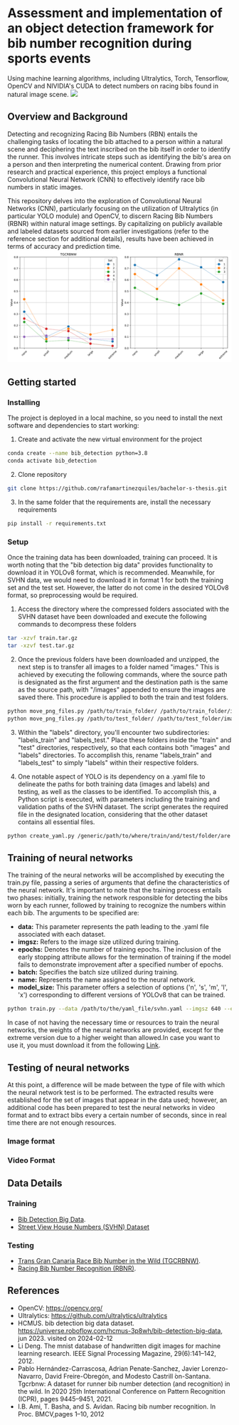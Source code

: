 # Assessment and implementation of an object detection framework for bib number recognition during sports events
Using machine learning algorithms, including Ultralytics, Torch, Tensorflow, OpenCV and NIVIDIA's CUDA to detect numbers on racing bibs found in natural image scene. 
![](images/yolo_application.png)

## Overview and Background
Detecting and recognizing Racing Bib Numbers (RBN) entails the challenging tasks of locating the bib attached to a person within a natural scene and deciphering the text inscribed on the bib itself in order to identify the runner. This involves intricate steps such as identifying the bib's area on a person and then interpreting the numerical content. Drawing from prior research and practical experience, this project employs a functional Convolutional Neural Network (CNN) to effectively identify race bib numbers in static images.

This repository delves into the exploration of Convolutional Neural Networks (CNN), particularly focusing on the utilization of Ultralytics (in particular YOLO module) and OpenCV, to discern Racing Bib Numbers (RBNR) within natural image settings. By capitalizing on publicly available and labeled datasets sourced from earlier investigations (refer to the reference section for additional details), results have been achieved in terms of accuracy and prediction time.
![](images/results_accuracy.png)

## Getting started

### Installing
The project is deployed in a local machine, so you need to install the next software and dependencies to start working:

1. Create and activate the new virtual environment for the project

```bash
conda create --name bib_detection python=3.8
conda activate bib_detection
```

2. Clone repository

```bash
git clone https://github.com/rafamartinezquiles/bachelor-s-thesis.git
```

3. In the same folder that the requirements are, install the necessary requirements

```bash
pip install -r requirements.txt
```

### Setup
Once the training data has been downloaded, training can proceed. It is worth noting that the "bib detection big data" provides functionality to download it in YOLOv8 format, which is recommended. Meanwhile, for SVHN data, we would need to download it in format 1 for both the training set and the test set. However, the latter do not come in the desired YOLOv8 format, so preprocessing would be required.

1. Access the directory where the compressed folders associated with the SVHN dataset have been downloaded and execute the following commands to decompress these folders

```bash
tar -xzvf train.tar.gz
tar -xzvf test.tar.gz
```

2. Once the previous folders have been downloaded and unzipped, the next step is to transfer all images to a folder named "images." This is achieved by executing the following commands, where the source path is designated as the first argument and the destination path is the same as the source path, with "/images" appended to ensure the images are saved there. This procedure is applied to both the train and test folders.

```bash
python move_png_files.py /path/to/train_folder/ /path/to/train_folder/images
python move_png_files.py /path/to/test_folder/ /path/to/test_folder/images
```

3. Within the "labels" directory, you'll encounter two subdirectories: "labels_train" and "labels_test." Place these folders inside the "train" and "test" directories, respectively, so that each contains both "images" and "labels" directories. To accomplish this, rename "labels_train" and "labels_test" to simply "labels" within their respective folders.

4. One notable aspect of YOLO is its dependency on a .yaml file to delineate the paths for both training data (images and labels) and testing, as well as the classes to be identified. To accomplish this, a Python script is executed, with parameters including the training and validation paths of the SVHN dataset. The script generates the required file in the designated location, considering that the other dataset contains all essential files.

```bash
python create_yaml.py /generic/path/to/where/train/and/test/folder/are
```

## Training of neural networks
The training of the neural networks will be accomplished by executing the train.py file, passing a series of arguments that define the characteristics of the neural network. It's important to note that the training process entails two phases: initially, training the network responsible for detecting the bibs worn by each runner, followed by training to recognize the numbers within each bib. The arguments to be specified are:

- **data:** This parameter represents the path leading to the .yaml file associated with each dataset.
- **imgsz:** Refers to the image size utilized during training.
- **epochs:** Denotes the number of training epochs. The inclusion of the early stopping attribute allows for the termination of training if the model fails to demonstrate improvement after a specified number of epochs.
- **batch:** Specifies the batch size utilized during training.
- **name:** Represents the name assigned to the neural network.
- **model_size:** This parameter offers a selection of options ('n', 's', 'm', 'l', 'x') corresponding to different versions of YOLOv8 that can be trained.

```bash
python train.py --data /path/to/the/yaml_file/svhn.yaml --imgsz 640 --epochs 400 --batch 32 --name svhn_yolov8s --model_size s
```

In case of not having the necessary time or resources to train the neural networks, the weights of the neural networks are provided, except for the extreme version due to a higher weight than allowed.In case you want to use it, you must download it from the following [Link](https://upm365-my.sharepoint.com/:f:/g/personal/rafael_martinez_quiles_alumnos_upm_es/EglMEhA_I9pJgzHpK_QYVHgBIvmszjXRYUIuGxlIEJ-k9w?e=nVKcsS).

## Testing of neural networks
At this point, a difference will be made between the type of file with which the neural network test is to be performed. The extracted results were established for the set of images that appear in the data used; however, an additional code has been prepared to test the neural networks in video format and to extract bibs every a certain number of seconds, since in real time there are not enough resources.

### Image format


### Video Format


## Data Details

### Training
- [Bib Detection Big Data](https://universe.roboflow.com/hcmus-3p8wh/bib-detection-big-data).
- [Street View House Numbers (SVHN) Dataset](http://ufldl.stanford.edu/housenumbers)

### Testing
- [Trans Gran Canaria Race Bib Number in the Wild (TGCRBNW)](http://hdl.handle.net/10553/112156).
- [Racing Bib Number Recognition (RBNR)](https://people.csail.mit.edu/talidekel/RBNR.html).

## References
- OpenCV: https://opencv.org/
- Ultralytics: https://github.com/ultralytics/ultralytics
- HCMUS. bib detection big data dataset. https://universe.roboflow.com/hcmus-3p8wh/bib-detection-big-data, jun 2023. visited on 2024-02-12
- Li Deng. The mnist database of handwritten digit images for machine learning research. IEEE Signal Processing Magazine, 29(6):141–142, 2012.
- Pablo Hernández-Carrascosa, Adrian Penate-Sanchez, Javier Lorenzo-Navarro, David Freire-Obregón, and Modesto Castrill ́on-Santana. Tgcrbnw: A dataset for runner bib number detection (and recognition) in the wild. In 2020 25th International Conference on Pattern Recognition (ICPR), pages 9445–9451, 2021.
- I.B. Ami, T. Basha, and S. Avidan. Racing bib number recognition. In Proc. BMCV,pages 1–10, 2012



